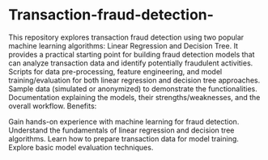 # Transaction-fraud-detection-
This repository explores transaction fraud detection using two popular machine learning algorithms: Linear Regression and Decision Tree. It provides a practical starting point for building fraud detection models that can analyze transaction data and identify potentially fraudulent activities.
Scripts for data pre-processing, feature engineering, and model training/evaluation for both linear regression and decision tree approaches.
Sample data (simulated or anonymized) to demonstrate the functionalities.
Documentation explaining the models, their strengths/weaknesses, and the overall workflow.
Benefits:

Gain hands-on experience with machine learning for fraud detection.
Understand the fundamentals of linear regression and decision tree algorithms.
Learn how to prepare transaction data for model training.
Explore basic model evaluation techniques.
